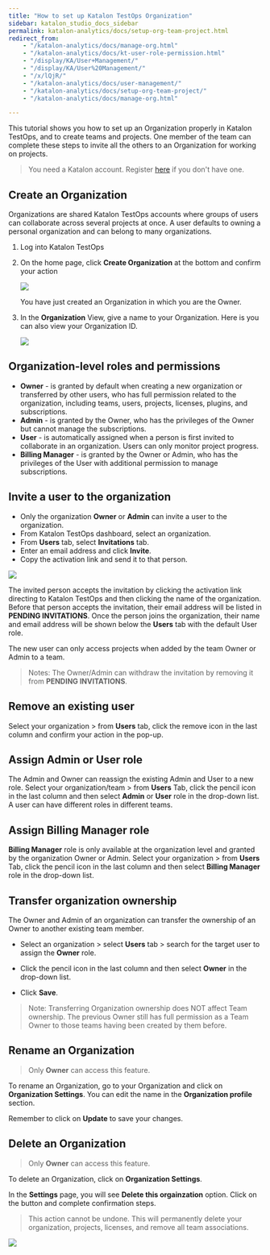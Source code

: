 ```yaml
---
title: "How to set up Katalon TestOps Organization"
sidebar: katalon_studio_docs_sidebar
permalink: katalon-analytics/docs/setup-org-team-project.html
redirect_from:
    - "/katalon-analytics/docs/manage-org.html"
    - "/katalon-analytics/docs/kt-user-role-permission.html"
    - "/display/KA/User+Management/"
    - "/display/KA/User%20Management/"
    - "/x/lQjR/"
    - "/katalon-analytics/docs/user-management/"
    - "/katalon-analytics/docs/setup-org-team-project/"
    - "/katalon-analytics/docs/manage-org.html"

---
```

This tutorial shows you how to set up an Organization properly in Katalon TestOps, and to create teams and projects. One member of the team can complete these steps to invite all the others to an Organization for working on projects.

> You need a Katalon account. Register [here](https://www.katalon.com/sign-up/) if you don't have one.

## Create an Organization

Organizations are shared Katalon TestOps accounts where groups of users can collaborate across several projects at once. A user defaults to owning a personal organization and can belong to many organizations.

1. Log into Katalon TestOps
2. On the home page, click **Create Organization** at the bottom and confirm your action

   <img src="https://github.com/katalon-studio/docs-images/raw/master/katalon-analytics/docs/setup-org-team-project/create-org.png" width="" height="">

   You have just created an Organization in which you are the Owner.
3. In the **Organization** View, give a name to your Organization. Here is you can also view your Organization ID.

   <img src="https://github.com/katalon-studio/docs-images/raw/master/katalon-analytics/docs/setup-org-team-project/org-name.png" width="" height=""> 

## **Organization-level roles and permissions** 

* **Owner** - is granted by default when creating a new organization or transferred by other users, who has full permission related to the organization, including teams, users, projects, licenses, plugins, and subscriptions.
* **Admin** - is granted by the Owner, who has the privileges of the Owner but cannot manage the subscriptions.
* **User** - is automatically assigned when a person is first invited to collaborate in an organization. Users can only monitor project progress.
* **Billing Manager** - is granted by the Owner or Admin, who has the privileges of the User with additional permission to manage subscriptions.

## Invite a user to the organization

* Only the organization **Owner** or **Admin** can invite a user to the organization.
* From Katalon TestOps dashboard, select an organization.
* From **Users** tab, select **Invitations** tab.
* Enter an email address and click **Invite**.
* Copy the activation link and send it to that person.

![](https://github.com/katalon-studio/docs-images/raw/master/katalon-analytics/docs/user-management/KT-user-mgt-invitation.png)

The invited person accepts the invitation by clicking the activation link directing to Katalon TestOps and then clicking the name of the organization.
Before that person accepts the invitation, their email address will be listed in **PENDING INVITATIONS**. Once the person joins the organization, their name and email address will be shown below the **Users** tab with the default User role. 

The new user can only access projects when added by the team Owner or Admin to a team.

> Notes: The Owner/Admin can withdraw the invitation by removing it from **PENDING INVITATIONS**.

## Remove an existing user

Select your organization > from **Users** tab, click the remove icon in the last column and confirm your action in the pop-up.

## Assign Admin or User role

The Admin and Owner can reassign the existing Admin and User to a new role. Select your organization/team > from **Users** Tab, click the pencil icon in the last column and then select **Admin** or **User** role in the drop-down list. A user can have different roles in different teams.

## Assign Billing Manager role

**Billing Manager** role is only available at the organization level and granted by the organization Owner or Admin. Select your organization > from **Users** Tab, click the pencil icon in the last column and then select **Billing Manager** role in the drop-down list.

## Transfer organization ownership

The Owner and Admin of an organization can transfer the ownership of an Owner to another existing team member. 

* Select an organization > select **Users** tab > search for the target user to assign the **Owner** role.

* Click the pencil icon in the last column and then select **Owner** in the drop-down list.

* Click **Save**.

> Note: Transferring Organization ownership does NOT affect Team ownership. The previous Owner still has full permission as a Team Owner to those teams having been created by them before.

## Rename an Organization

> Only **Owner** can access this feature.

To rename an Organization, go to your Organization and click on **Organization Settings**. You can edit the name in the **Organization profile** section.

Remember to click on **Update** to save your changes.

## Delete an Organization

> Only **Owner** can access this feature.

To delete an Organization, click on **Organization Settings**.

In the **Settings** page, you will see **Delete this orgainzation** option. Click on the button and complete confirmation steps.

> This action cannot be undone. This will permanently delete your organization, projects, licenses, and remove all team associations.

<img src="https://github.com/katalon-studio/docs-images/raw/master/katalon-analytics/docs/setup-org-team-project/delete-org.png" width="" height="">